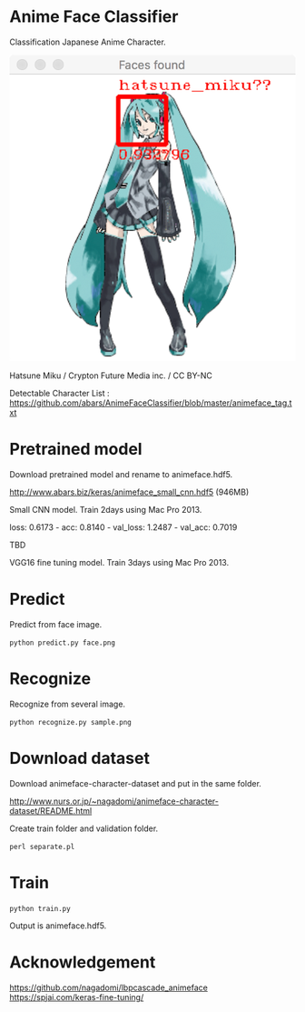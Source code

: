 # Anime Face Classifier

Classification Japanese Anime Character.

![Miku Detected](https://github.com/abars/AnimeFaceClassifier/blob/master/pretrain/result.png "Miku Detected")

Hatsune Miku / Crypton Future Media inc. / CC BY-NC

Detectable Character List : <https://github.com/abars/AnimeFaceClassifier/blob/master/animeface_tag.txt>

# Pretrained model

Download pretrained model and rename to animeface.hdf5.

<http://www.abars.biz/keras/animeface_small_cnn.hdf5> (946MB)

Small CNN model. Train 2days using Mac Pro 2013.

loss: 0.6173 - acc: 0.8140 - val_loss: 1.2487 - val_acc: 0.7019

TBD

VGG16 fine tuning model. Train 3days using Mac Pro 2013.

# Predict

Predict from face image.

`python predict.py face.png`

# Recognize

Recognize from several image.

`python recognize.py sample.png`

# Download dataset

Download animeface-character-dataset and put in the same folder.

http://www.nurs.or.jp/~nagadomi/animeface-character-dataset/README.html

Create train folder and validation folder.

`perl separate.pl`

# Train

`python train.py`

Output is animeface.hdf5.

# Acknowledgement

https://github.com/nagadomi/lbpcascade_animeface
https://spjai.com/keras-fine-tuning/
